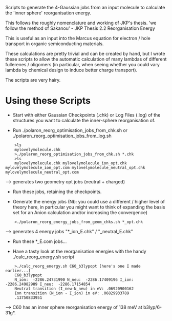 Scripts to generate the 4-Gaussian jobs from an input molecule to calculate the
'inner sphere' reorganisation energy.

This follows the roughly nomenclature and working of JKP's thesis.
'we follow the method of Sakanou' - JKP Thesis 2.2 Reorganisation Energy

This is useful as an input into the Marcus equation for electron / hole
transport in organic semiconducting materials.

These calculations are pretty trivial and can be created by hand, but I wrote
these scripts to allow the automatic calculation of many lambdas of different fullerenes / oligomers (in
particular, when seeing whether you could vary lambda by chemical design to
induce better charge transport).

The scripts are very hairy.

# Using these Scripts

* Start with either Gaussian Checkpoints (.chk) or Log Files (.log) of the structures you want to calculate the inner-sphere reorganisation of.

* Run ./polaron_reorg_optimisation_jobs_from_chk.sh or ./polaron_reorg_optimisation_jobs_from_log.sh

````
    >ls
    mylovelymolecule.chk 
    >./polaron_reorg_optimisation_jobs_from_chk.sh *.chk
    >ls
    mylovelymolecule.chk mylovelymolecule_ion_opt.chk mylovelymolecule_ion_opt.com mylovelymolecule_neutral_opt.chk mylovelymolecule_neutral_opt.com 
````
 --> generates two geometry opt jobs (neutral + charged)

* Run these jobs, retaining the checkpoints.

* Generate the energy jobs (Nb: you could use a different / higher level of theory here, in particular you might want to think of expanding the basis set for an Anion calculation and/or increasing the convergence)
````
    >./polaron_reorg_energy_jobs_from_geom_chks.sh *_opt.chk
````
 --> generates 4 energy jobs "*_ion_E.chk" / "_neutral_E.chk"

* Run these *_E.com jobs...

* Have a tasty look at the reorganisation energies with the handy ./calc_reorg_energy.sh script
````
    >./calc_reorg_energy.sh C60_b3lypopt [here's one I made earlier...]
    C60_b3lypopt
    N_ion:  -2286.24731990 N_neu:  -2286.17409196 I_ion:  -2286.24982989 I_neu:  -2286.17154854
    Neutral transition (I_new-N_neu) in eV: .06920900162
    Ion transition (N_ion - I_ion) in eV: .06829933789
    .13750833951
````
--> C60 has an inner sphere reorganisation energy of 138 meV at b3lyp/6-31g*.
